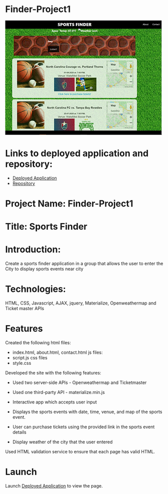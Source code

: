 # Finder-Project1

 [![picture 2](Assets/IMAGES/SF-thumbnail.JPG)](https://mrbusiness87.github.io/Finder-Project1/index.html)  

# Links to deployed application and repository:
* [Deployed Application](https://mrbusiness87.github.io/Finder-Project1/index.html)
* [Repository](https://github.com/MrBusiness87/Finder-Project1)

# Project Name: Finder-Project1
# Title: Sports Finder

# Introduction:   
Create a sports finder application in a group that allows the user to enter the City to display sports events near city

# Technologies: 
HTML, CSS, Javascript, AJAX, jquery, Materialize, Openweathermap and Ticket master APIs

# Features
Created the following 
html files: 
  * index.html, about.html, contact.html
js files: 
  * script.js
css files
  * style.css

Developed the site with the following features:

  * Used two server-side APIs - Openweathermap and Ticketmaster
  * Used one third-party API - materialize.min.js
  * Interactive app which accepts user input 
  * Displays the sports events with date, time, venue, and map of the sports event. 

  * User can purchase tickets using the provided link in the sports event details
  * Display weather of the city that the user entered
  

Used HTML validation service to ensure that each page has valid HTML.

# Launch

Launch [Deployed Application](https://mrbusiness87.github.io/Finder-Project1/index.html) to view the page. 
